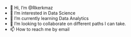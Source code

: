 - 👋 Hi, I’m @Rkerkmaz
- 👀 I’m interested in Data Science
- 🌱 I’m currently learning Data Analytics
- 💞️ I’m looking to collaborate on different paths I can take.
- 📫 How to reach me by email

<!---
Rkerkmaz/Rkerkmaz is a ✨ special ✨ repository because its `README.md` (this file) appears on your GitHub profile.
You can click the Preview link to take a look at your changes.
--->
